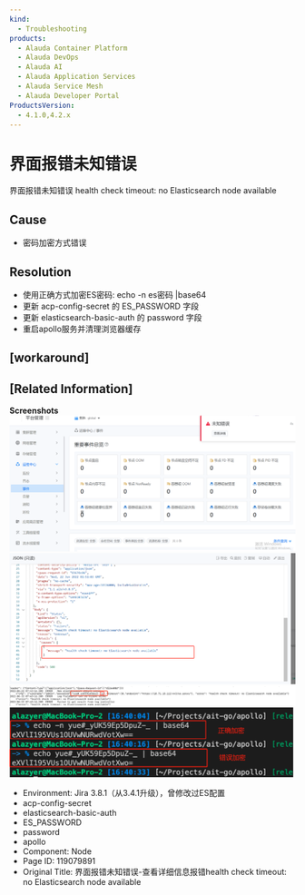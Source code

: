 ```yaml
---
kind:
  - Troubleshooting
products:
  - Alauda Container Platform
  - Alauda DevOps
  - Alauda AI
  - Alauda Application Services
  - Alauda Service Mesh
  - Alauda Developer Portal
ProductsVersion:
  - 4.1.0,4.2.x
---
```

<!-- A type of document that involves encountering a fault, diagnosing it, performing root cause analysis, and providing solutions. -->

# 界面报错未知错误

界面报错未知错误 health check timeout: no Elasticsearch node available

## Cause
- 密码加密方式错误

## Resolution
- 使用正确方式加密ES密码: echo -n es密码 |base64
- 更新 acp-config-secret 的 ES_PASSWORD 字段
- 更新 elasticsearch-basic-auth 的 password 字段
- 重启apollo服务并清理浏览器缓存

## [workaround]

## [Related Information]
**Screenshots**
![](assets/jie-mian-bao-cuo-wei-zhi-cuo-wu-cha-kan-xiang-xi-xin-xi-bao-cuo-health-check-tim/image2022-6-22_16-52-21.png)
![](assets/jie-mian-bao-cuo-wei-zhi-cuo-wu-cha-kan-xiang-xi-xin-xi-bao-cuo-health-check-tim/image2022-6-22_16-53-1.png)
![](assets/jie-mian-bao-cuo-wei-zhi-cuo-wu-cha-kan-xiang-xi-xin-xi-bao-cuo-health-check-tim/image2022-6-22_17-2-39.png)
![](assets/jie-mian-bao-cuo-wei-zhi-cuo-wu-cha-kan-xiang-xi-xin-xi-bao-cuo-health-check-tim/image2022-6-22_17-38-12.png)
- Environment: Jira 3.8.1（从3.4.1升级），曾修改过ES配置
- acp-config-secret
- elasticsearch-basic-auth
- ES_PASSWORD
- password
- apollo
- Component: Node
- Page ID: 119079891
- Original Title: 界面报错未知错误-查看详细信息报错health check timeout: no Elasticsearch node available
